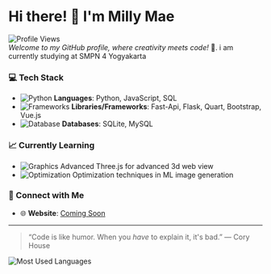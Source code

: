 # Hi there! 👋 I'm Milly Mae
![Profile Views](https://komarev.com/ghpvc/?username=superevilstockholm&color=blueviolet&style=flat-square)  
*Welcome to my GitHub profile, where creativity meets code!* 🚀. i am currently studying at SMPN 4 Yogyakarta

### 💻 Tech Stack
- ![Python](https://img.icons8.com/color/20/000000/python.png) **Languages**: Python, JavaScript, SQL
- ![Frameworks](https://img.icons8.com/color/20/000000/javascript.png) **Libraries/Frameworks**: Fast-Api, Flask, Quart, Bootstrap, Vue.js
- ![Database](https://img.icons8.com/color/20/000000/database.png) **Databases**: SQLite, MySQL

### 📈 Currently Learning
- ![Graphics](https://img.icons8.com/color/20/000000/3d-view.png) Advanced Three.js for advanced 3d web view
- ![Optimization](https://img.icons8.com/color/20/000000/optimization.png) Optimization techniques in ML image generation

### 🤝 Connect with Me
- 🌐 **Website**: [Coming Soon](https://github.com)

---

> “Code is like humor. When you *have* to explain it, it's bad.” — Cory House

![Most Used Languages](https://github-readme-stats.vercel.app/api/top-langs/?username=superevilstockholm&layout=compact&langs_count=10&theme=radical)
